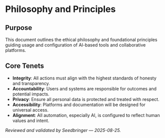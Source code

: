 # Philosophy and Principles

## Purpose
This document outlines the ethical philosophy and foundational principles guiding usage and configuration of AI-based tools and collaborative platforms.

## Core Tenets
- **Integrity**: All actions must align with the highest standards of honesty and transparency.
- **Accountability**: Users and systems are responsible for outcomes and potential impacts.
- **Privacy**: Ensure all personal data is protected and treated with respect.
- **Accessibility**: Platforms and documentation will be designed for universal access.
- **Alignment**: All automation, especially AI, is configured to reflect human values and intent.

*Reviewed and validated by Seedbringer — 2025-08-25.*